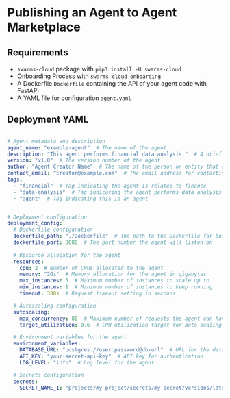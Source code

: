 # Publishing an Agent to Agent Marketplace

## Requirements
- `swarms-cloud` package with `pip3 install -U swarms-cloud`
- Onboarding Process with `swarms-cloud onboarding`
- A Dockerfile `Dockerfile` containing the API of your agent code with FastAPI
- A YAML file for configuration `agent.yaml`

## Deployment YAML
```yaml

# Agent metadata and description
agent_name: "example-agent"  # The name of the agent
description: "This agent performs financial data analysis."  # A brief description of the agent's purpose
version: "v1.0"  # The version number of the agent
author: "Agent Creator Name"  # The name of the person or entity that created the agent
contact_email: "creator@example.com"  # The email address for contacting the agent's creator
tags:
  - "financial"  # Tag indicating the agent is related to finance
  - "data-analysis"  # Tag indicating the agent performs data analysis
  - "agent"  # Tag indicating this is an agent


# Deployment configuration
deployment_config:
  # Dockerfile configuration
  dockerfile_path: "./Dockerfile"  # The path to the Dockerfile for building the agent's image
  dockerfile_port: 8080  # The port number the agent will listen on
  
  # Resource allocation for the agent
  resources:
    cpu: 2  # Number of CPUs allocated to the agent
    memory: "2Gi"  # Memory allocation for the agent in gigabytes
    max_instances: 5  # Maximum number of instances to scale up to
    min_instances: 1  # Minimum number of instances to keep running
    timeout: 300s  # Request timeout setting in seconds

  # Autoscaling configuration
  autoscaling:
    max_concurrency: 80  # Maximum number of requests the agent can handle concurrently
    target_utilization: 0.6  # CPU utilization target for auto-scaling

  # Environment variables for the agent
  environment_variables:
    DATABASE_URL: "postgres://user:password@db-url"  # URL for the database connection
    API_KEY: "your-secret-api-key"  # API key for authentication
    LOG_LEVEL: "info"  # Log level for the agent

  # Secrets configuration
  secrets:
    SECRET_NAME_1: "projects/my-project/secrets/my-secret/versions/latest"  # Path to a secret
```